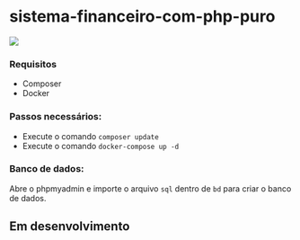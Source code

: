 # sistema-financeiro-com-php-puro
<img src = "resources/img/Logotipo.png">

### Requisitos

- Composer
- Docker

### Passos necessários:

- Execute o comando `composer update`
- Execute o comando `docker-compose up -d`

### Banco de dados:
Abre o phpmyadmin e importe o arquivo `sql` dentro de `bd` para criar o banco de dados.

## Em desenvolvimento


